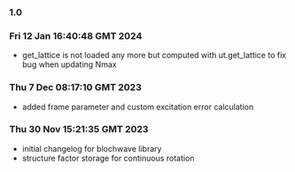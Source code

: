 ### 1.0
### Fri 12 Jan 16:40:48 GMT 2024
- get_lattice is not loaded any more but computed with ut.get_lattice to fix bug when updating Nmax
### Thu  7 Dec 08:17:10 GMT 2023
- added frame parameter and custom excitation error calculation
### Thu 30 Nov 15:21:35 GMT 2023
- initial changelog for blochwave library
- structure factor storage for continuous rotation
